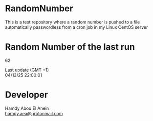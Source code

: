 # RandomNumber    
This is a test repository where a random number is pushed to a file automatically passwordless from a cron job in my Linux CentOS server    
# Random Number of the last run   
62
      
Last update (GMT +1)    
04/13/25 22:00:01
# Developer    
Hamdy Abou El Anein   
hamdy.aea@protonmail.com
